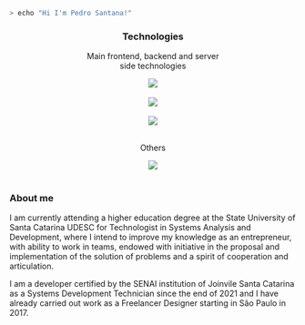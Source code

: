 ```bash
> echo "Hi I'm Pedro Santana!"
```

<div align="center">
  <h3>Technologies</h3>
<!--   <div>
    <img src="https://readme-typing-svg.demolab.com/?font=Inter&weight=600&size=32&duration=1&pause=1&color=000000&center=true&vCenter=true&repeat=false&width=460&lines=Technologies">
  </div> -->
<!--   <div>
    <img src="https://readme-typing-svg.demolab.com/?font=Inter&weight=500&size=18&duration=1&pause=1&color=000000&center=true&vCenter=true&repeat=false&width=460&lines=Main frontend, backend and server side technologies">
  </div> -->
  <p>Main frontend, backend and server <br> side technologies</p>
  
  <!-- frontend -->
  <div>
    <img src="https://skillicons.dev/icons?i=html,css,react,vue,vite,webpack" />
  </div><br>
  
  <!-- backend -->
  <div>
    <img src="https://skillicons.dev/icons?i=java,typescript,php,laravel,c,bash,powershell,docker,kubernetes" />
  </div><br>
  
  <!-- server side -->
  <div>
    <img src="https://skillicons.dev/icons?i=mysql,sqlite,postman,nginx" />
  </div>
  
  <!-- others -->
<!--   <div>
    <img src="https://readme-typing-svg.demolab.com/?font=Inter&weight=500&size=18&duration=1&pause=1&color=000000&center=true&vCenter=true&repeat=false&width=460&lines=Others">
  </div> -->
  <br>
  <p>Others</p>
  
  <div>
    <img src="https://skillicons.dev/icons?i=photoshop,blender,unreal,linux" />
  </div>
</div><br>

### About me
I am currently attending a higher education degree at the State University of Santa Catarina UDESC for Technologist in Systems Analysis and Development, where I intend to improve my knowledge as an entrepreneur, with ability to work in teams, endowed with initiative in the proposal and implementation of the solution of problems and a spirit of cooperation and articulation.

I am a developer certified by the SENAI institution of Joinvile Santa Catarina as a Systems Development Technician since the end of 2021 and I have already carried out work as a Freelancer Designer starting in São Paulo in 2017.
